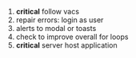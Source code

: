 1. **critical** follow vacs
2. repair errors: login as user
3. alerts to modal or toasts
4. check to improve overall for loops
5. **critical** server host application
